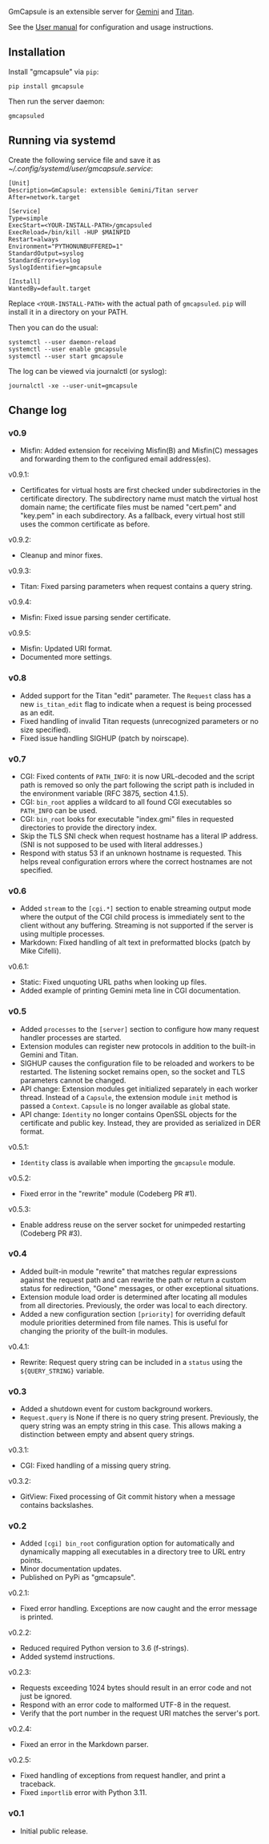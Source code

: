 GmCapsule is an extensible server for [Gemini](https://gemini.circumlunar.space/) and [Titan](https://transjovian.org/titan/).

See the [User manual](https://geminispace.org/gmcapsule/gmcapsule.html) for configuration and usage instructions.

## Installation

Install "gmcapsule" via `pip`:

    pip install gmcapsule

Then run the server daemon:

    gmcapsuled

## Running via systemd

Create the following service file and save it as _~/.config/systemd/user/gmcapsule.service_:

    [Unit]
    Description=GmCapsule: extensible Gemini/Titan server
    After=network.target
    
    [Service]
    Type=simple
    ExecStart=<YOUR-INSTALL-PATH>/gmcapsuled
    ExecReload=/bin/kill -HUP $MAINPID
    Restart=always
    Environment="PYTHONUNBUFFERED=1"
    StandardOutput=syslog
    StandardError=syslog
    SyslogIdentifier=gmcapsule
    
    [Install]
    WantedBy=default.target

Replace `<YOUR-INSTALL-PATH>` with the actual path of `gmcapsuled`. `pip` will install it in a directory on your PATH.

Then you can do the usual:

    systemctl --user daemon-reload
    systemctl --user enable gmcapsule
    systemctl --user start gmcapsule

The log can be viewed via journalctl (or syslog):

    journalctl -xe --user-unit=gmcapsule

## Change log

### v0.9

* Misfin: Added extension for receiving Misfin(B) and Misfin(C) messages and forwarding them to the configured email address(es).

v0.9.1:

* Certificates for virtual hosts are first checked under subdirectories in the certificate directory. The subdirectory name must match the virtual host domain name; the certificate files must be named "cert.pem" and "key.pem" in each subdirectory. As a fallback, every virtual host still uses the common certificate as before.

v0.9.2:

* Cleanup and minor fixes.

v0.9.3:

* Titan: Fixed parsing parameters when request contains a query string.

v0.9.4:

* Misfin: Fixed issue parsing sender certificate.

v0.9.5:

* Misfin: Updated URI format.
* Documented more settings.

### v0.8

* Added support for the Titan "edit" parameter. The `Request` class has a new `is_titan_edit` flag to indicate when a request is being processed as an edit.
* Fixed handling of invalid Titan requests (unrecognized parameters or no size specified).
* Fixed issue handling SIGHUP (patch by noirscape).

### v0.7

* CGI: Fixed contents of `PATH_INFO`: it is now URL-decoded and the script path is removed so only the part following the script path is included in the environment variable (RFC 3875, section 4.1.5).
* CGI: `bin_root` applies a wildcard to all found CGI executables so `PATH_INFO` can be used.
* CGI: `bin_root` looks for executable "index.gmi" files in requested directories to provide the directory index.
* Skip the TLS SNI check when request hostname has a literal IP address. (SNI is not supposed to be used with literal addresses.)
* Respond with status 53 if an unknown hostname is requested. This helps reveal configuration errors where the correct hostnames are not specified.

### v0.6

* Added `stream` to the `[cgi.*]` section to enable streaming output mode where the output of the CGI child process is immediately sent to the client without any buffering. Streaming is not supported if the server is using multiple processes.
* Markdown: Fixed handling of alt text in preformatted blocks (patch by Mike Cifelli).

v0.6.1:

* Static: Fixed unquoting URL paths when looking up files.
* Added example of printing Gemini meta line in CGI documentation.

### v0.5

* Added `processes` to the `[server]` section to configure how many request handler processes are started.
* Extension modules can register new protocols in addition to the built-in Gemini and Titan.
* SIGHUP causes the configuration file to be reloaded and workers to be restarted. The listening socket remains open, so the socket and TLS parameters cannot be changed.
* API change: Extension modules get initialized separately in each worker thread. Instead of a `Capsule`, the extension module `init` method is passed a `Context`. `Capsule` is no longer available as global state.
* API change: `Identity` no longer contains OpenSSL objects for the certificate and public key. Instead, they are provided as serialized in DER format.

v0.5.1:

* `Identity` class is available when importing the `gmcapsule` module.

v0.5.2:

* Fixed error in the "rewrite" module (Codeberg PR #1).

v0.5.3:

* Enable address reuse on the server socket for unimpeded restarting (Codeberg PR #3).

### v0.4

* Added built-in module "rewrite" that matches regular expressions against the request path and can rewrite the path or return a custom status for redirection, "Gone" messages, or other exceptional situations.
* Extension module load order is determined after locating all modules from all directories. Previously, the order was local to each directory.
* Added a new configuration section `[priority]` for overriding default module priorities determined from file names. This is useful for changing the priority of the built-in modules.

v0.4.1:

* Rewrite: Request query string can be included in a `status` using the `${QUERY_STRING}` variable.

### v0.3

* Added a shutdown event for custom background workers.
* `Request.query` is None if there is no query string present. Previously, the query string was an empty string in this case. This allows making a distinction between empty and absent query strings.

v0.3.1:

* CGI: Fixed handling of a missing query string.

v0.3.2:

* GitView: Fixed processing of Git commit history when a message contains backslashes.

### v0.2

* Added `[cgi] bin_root` configuration option for automatically and dynamically mapping all executables in a directory tree to URL entry points.
* Minor documentation updates.
* Published on PyPi as "gmcapsule".

v0.2.1:

* Fixed error handling. Exceptions are now caught and the error message is printed.

v0.2.2:

* Reduced required Python version to 3.6 (f-strings).
* Added systemd instructions.

v0.2.3:

* Requests exceeding 1024 bytes should result in an error code and not just be ignored.
* Respond with an error code to malformed UTF-8 in the request.
* Verify that the port number in the request URI matches the server's port.

v0.2.4:

* Fixed an error in the Markdown parser.

v0.2.5:

* Fixed handling of exceptions from request handler, and print a traceback.
* Fixed `importlib` error with Python 3.11.

### v0.1

* Initial public release.